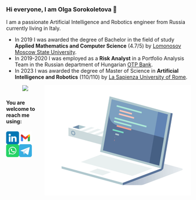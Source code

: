 ### Hi everyone, I am Olga Sorokoletova 👋

I am a passionate Artificial Intelligence and Robotics engineer from Russia currently living in Italy. 

* In 2019 I was awarded the degree of Bachelor in the field of study **Applied Mathematics and Computer Science** (4.7/5) by [Lomonosov Moscow State University](https://www.msu.ru/en/).
* In 2019-2020 I was employed as a **Risk Analyst** in a Portfolio Analysis Team in the Russian department of Hungarian [OTP Bank](https://www.otpbank.hu/portal/en/Retail).
* In 2023 I was awarded the degree of Master of Science in **Artificial Intelligence and Robotics** (110/110) by [La Sapienza University of Rome](https://www.uniroma1.it/it/pagina-strutturale/home).

<p align="center">
 <img src = "https://github-readme-stats.vercel.app/api/top-langs/?username=olga-sorokoletova&layout=compact"> <img align="right" alt="GIF" src="https://github.com/olga-sorokoletova/olga-sorokoletova/blob/main/code.gif" width="400" height="300" />
</p>

#### You are welcome to reach me using:
<a href="https://www.linkedin.com/in/olga-sorokoletova-880233237/">
  <img align="left" alt="Olga's LinkedIn" width="35" src="assets/linkedin.png" />
</a>
<a href="mailto:olgasorokoletova02@gmail.com">
  <img align="left" alt="Olga's Gmail" width="35" src="assets/gmail.svg" />
</a>
<a href="https://wa.me/393496566947?text=Hello">
  <img align="left" alt="Olga's WhatsApp" width="35" src="assets/whatsapp.svg" />
</a>
<a href="https://t.me/oollii">
  <img align="left" alt="Olga's Telegram" width="35" src="assets/telegram.svg" />
</a>

<!-- <img align="right" alt="GIF" src="https://github.com/olga-sorokoletova/olga-sorokoletova/blob/main/code.gif" width="400" height="300" /> -->

<!--
**olga-sorokoletova/olga-sorokoletova** is a ✨ _special_ ✨ repository because its `README.md` (this file) appears on your GitHub profile.

Here are some ideas to get you started:

- 🔭 I’m currently working on ...
- 🌱 I’m currently learning ...
- 👯 I’m looking to collaborate on ...
- 🤔 I’m looking for help with ...
- 💬 Ask me about ...
- 📫 How to reach me: ...
- 😄 Pronouns: ...
- ⚡ Fun fact: ...
-->
